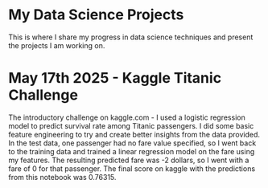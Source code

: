 # My Data Science Projects
This is where I share my progress in data science techniques and present the projects I am working on.

# May 17th 2025 - Kaggle Titanic Challenge
The introductory challenge on kaggle.com - I used a logistic regression model to predict survival rate among Titanic passengers.
I did some basic feature engineering to try and create better insights from the data provided.
In the test data, one passenger had no fare value specified, so I went back to the training data and trained a linear regression model on the fare using my features. The resulting predicted fare was -2 dollars, so I went with a fare of 0 for that passenger.
The final score on kaggle with the predictions from this notebook was 0.76315.

